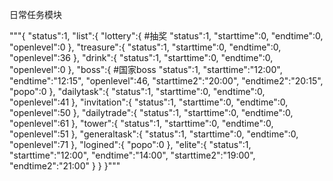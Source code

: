 日常任务模块

"""{
    "status":1,
    "list":{
        "lottery":{ #抽奖
            "status":1,
            "starttime":0,
            "endtime":0,
            "openlevel":0
        },
        "treasure":{
            "status":1,
            "starttime":0,
            "endtime":0,
            "openlevel":36
        },
        "drink":{
            "status":1,
            "starttime":0,
            "endtime":0,
            "openlevel":0
        },
        "boss":{ #国家boss
            "status":1,
            "starttime":"12:00",
            "endtime":"12:15",
            "openlevel":46,
            "starttime2":"20:00",
            "endtime2":"20:15",
            "popo":0
        },
        "dailytask":{
            "status":1,
            "starttime":0,
            "endtime":0,
            "openlevel":41
        },
        "invitation":{
            "status":1,
            "starttime":0,
            "endtime":0,
            "openlevel":50
        },
        "dailytrade":{
            "status":1,
            "starttime":0,
            "endtime":0,
            "openlevel":61
        },
        "tower":{
            "status":1,
            "starttime":0,
            "endtime":0,
            "openlevel":51
        },
        "generaltask":{
            "status":1,
            "starttime":0,
            "endtime":0,
            "openlevel":71
        },
        "logined":{
            "popo":0
        },
        "elite":{
            "status":1,
            "starttime":"12:00",
            "endtime":"14:00",
            "starttime2":"19:00",
            "endtime2":"21:00"
        }
    }
}"""